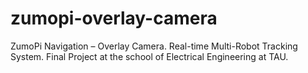 # zumopi-overlay-camera
ZumoPi Navigation – Overlay Camera. Real-time Multi-Robot Tracking System. Final Project at the school of Electrical Engineering at TAU.
